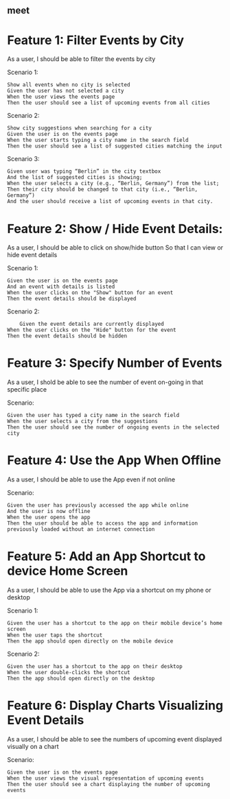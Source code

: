 ## meet

# Feature 1: Filter Events by City

As a user, I should be able to filter the events by city

Scenario 1:

    Show all events when no city is selected
    Given the user has not selected a city
    When the user views the events page
    Then the user should see a list of upcoming events from all cities

Scenario 2:

    Show city suggestions when searching for a city
    Given the user is on the events page
    When the user starts typing a city name in the search field
    Then the user should see a list of suggested cities matching the input

Scenario 3:

    Given user was typing “Berlin” in the city textbox
    And the list of suggested cities is showing;
    When the user selects a city (e.g., “Berlin, Germany”) from the list;
    Then their city should be changed to that city (i.e., “Berlin, Germany”)
    And the user should receive a list of upcoming events in that city.

# Feature 2: Show / Hide Event Details:

As a user, I should be able to click on show/hide button So that I can view or hide event details

Scenario 1:

    Given the user is on the events page
    And an event with details is listed
    When the user clicks on the "Show" button for an event
    Then the event details should be displayed

Scenario 2:

    	Given the event details are currently displayed
    When the user clicks on the "Hide" button for the event
    Then the event details should be hidden

# Feature 3: Specify Number of Events

As a user, I shold be able to see the number of event on-going in that specific place

Scenario:

    Given the user has typed a city name in the search field
    When the user selects a city from the suggestions
    Then the user should see the number of ongoing events in the selected city

# Feature 4: Use the App When Offline

As a user, I should be able to use the App even if not online

Scenario:

    Given the user has previously accessed the app while online
    And the user is now offline
    When the user opens the app
    Then the user should be able to access the app and information previously loaded without an internet connection

# Feature 5: Add an App Shortcut to device Home Screen

As a user, I should be able to use the App via a shortcut on my phone or desktop

Scenario 1:

    Given the user has a shortcut to the app on their mobile device’s home screen
    When the user taps the shortcut
    Then the app should open directly on the mobile device

Scenario 2:

    Given the user has a shortcut to the app on their desktop
    When the user double-clicks the shortcut
    Then the app should open directly on the desktop

# Feature 6: Display Charts Visualizing Event Details

As a user, I should be able to see the numbers of upcoming event displayed visually on a chart

Scenario:

    Given the user is on the events page
    When the user views the visual representation of upcoming events
    Then the user should see a chart displaying the number of upcoming events
